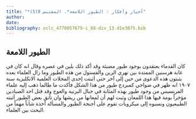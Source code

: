 ```yaml
---
title: "*أخبار وأفكار : الطيور اللامعة*. المقتبس 8(5)"
author: 
date: 
bibliography: oclc_4770057679-i_88-div_13.d1e3075.bib
---
```




##  الطيور اللامعة 


 كان القدماء يعتقدون بوجود طيور مضيئة وقد أكد ذلك بلين في عصره وقال انه كان في غابة هرسنين الممتدة بين نهري الرين والفستول من هذه الطيور وما زال العلماء بعده يثبتون هذه الدعوى من حين إلى آخر حتى أثبتت  إحدى  المجلات العلمية الانكليزية سنة  ١٩٠٧  انه ظهر في ضواحي كمبردج طيور من هذا الشكل فأكدت ما طالما ذهب إليه علماء الفرنسيس من وجود طيور بهذه المثابة في جبال البرنية والغوج وقد قتل  احد  الصيادين مؤخراً بومة فيها هذا اللمعان وثبت لهم أن لمعانها من ريشها وان تأنق بعض الطيور أثبته الطبيعيون ونسبوه إلى ميكروبات تقوم على أجنحة الطيور والمسألة آخذة شأناً مهماً من البحث بين العلماء. 
